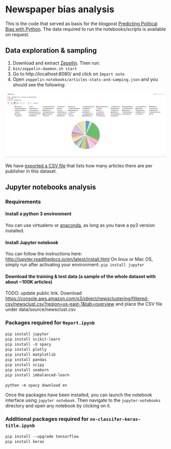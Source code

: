 # Newspaper bias analysis

This is the code that served as basis for the blogpost [Predicting Political Bias with Python](https://medium.com/linalgo/predict-political-bias-using-python-b8575eedef13).
The data required to run the notebooks/scripts is available on request.

## Data exploration & sampling

1. Download and extract [Zepellin](https://zeppelin.apache.org/docs/0.7.2/install/install.html). Then run:
2. `bin/zeppelin-daemon.sh start`
3. Go to http://localhost:8080/ and click on `Import note`
4. Open `zeppelin-notebooks/articles-stats-and-samping.json` and you should see the following:

![Zeppeling Notebook](images/zeppelin-notebook.png "Zeppelin Notebook")

We have [exported a CSV file](zeppelin-notebooks/articles-per-publisher.csv) that lists how many articles there are per publisher in this dataset.

## Jupyter notebooks analysis

### Requirements

#### Install a python 3 environment

You can use virtualenv or [anaconda](https://conda.io/docs/py2or3.html), as long as you have a py3 version installed.

#### Install Jupyter notebook

You can follow the instructions here: http://jupyter.readthedocs.io/en/latest/install.html
On linux or Mac OS, simply run after activating your environment: `pip install jupyter`

#### Download the training & test data (a sample of the whole dataset with about ~100K articles)

TODO: update public link.
Download https://console.aws.amazon.com/s3/object/newsclustering/filtered-csv/newsclust.csv?region=us-east-1&tab=overview and place the CSV file under data/source/newsclust.csv

### Packages required for `Report.ipynb`

```shell
pip install jupyter
pip install scikit-learn
pip install -U spacy
pip install plotly
pip install matplotlib
pip install pandas
pip install scipy
pip install seaborn
pip install imbalanced-learn

python -m spacy download en
```

Once the packages have been installed, you can launch the notebook interface using `jupyter notebook`. Then navigate to the `jupyter-notebooks` directory and open any notebook by clicking on it.

### Additional packages required for `nn-classifer-keras-title.ipynb`

```shell
pip install --upgrade tensorflow
pip install keras
```
